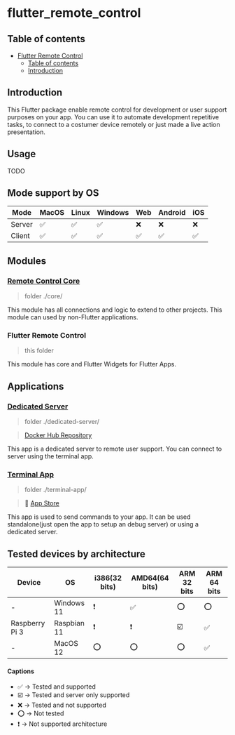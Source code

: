 # flutter_remote_control

## Table of contents

- [Flutter Remote Control](#flutter_remote_control)
  - [Table of contents](#table-of-contents)
  - [Introduction](#introduction)

## Introduction

This Flutter package enable remote control for development or user support purposes on your app. You can use it to automate development repetitive tasks, to connect to a costumer device remotely or just made a live action presentation.

## Usage

TODO

## Mode support by OS

| Mode | MacOS | Linux | Windows | Web | Android | iOS |
| ----- | ----- | ----- | ----- | ----- | ----- | ----- |
| Server | :white_check_mark: | :white_check_mark: | :white_check_mark: | :x: | :x: | :x: |
| Client | :white_check_mark: | :white_check_mark: | :white_check_mark: | :white_check_mark: | :white_check_mark: | :white_check_mark: |

## Modules

### [Remote Control Core](./core/)

> folder ./core/

This module has all connections and logic to extend to other projects. This module can used by non-Flutter applications.

### Flutter Remote Control

> this folder

This module has core and Flutter Widgets for Flutter Apps.

## Applications

### [Dedicated Server](./dedicated-server/)

> folder ./dedicated-server/

> [Docker Hub Repository](https://hub.docker.com/repository/docker/ranierjardim/flutter_remote_control_dedicated_server)

This app is a dedicated server to remote user support. You can connect to server using the terminal app.

### [Terminal App](./terminal-app/)

> folder ./terminal-app/

> :apple: [App Store](https://www.apple.com/br/app-store/)

This app is used to send commands to your app. It can be used standalone(just open the app to setup an debug server) or using a dedicated server.

## Tested devices by architecture

| Device | OS | i386(32 bits) | AMD64(64 bits) | ARM 32 bits | ARM 64 bits |
| ----- | ----- | ----- | ----- | ----- | ----- |
| - | Windows 11 | :heavy_exclamation_mark: | :white_check_mark: | :o: | :o: |
| Raspberry Pi 3 | Raspbian 11 | :heavy_exclamation_mark: | :heavy_exclamation_mark: | :ballot_box_with_check: | :white_check_mark: |
| - | MacOS 12 | :o: | :o: | :o: | :white_check_mark: |

#### Captions

- :white_check_mark: -> Tested and supported
- :ballot_box_with_check: -> Tested and server only supported
- :x: -> Tested and not supported
- :o: -> Not tested
- :heavy_exclamation_mark: -> Not supported architecture
